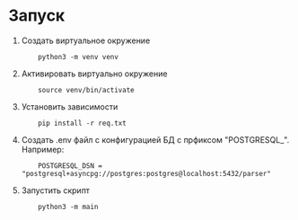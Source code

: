 # Запуск

<ol>
<li> Создать виртуальное окружение

        python3 -m venv venv

<li> Активировать виртуально окружение

        source venv/bin/activate

<li> Установить зависимости

        pip install -r req.txt

<li> Создать .env файл с конфигурацией БД с прфиксом "POSTGRESQL_". Например:

        POSTGRESQL_DSN = "postgresql+asyncpg://postgres:postgres@localhost:5432/parser"

<li> Запустить скрипт

        python3 -m main
